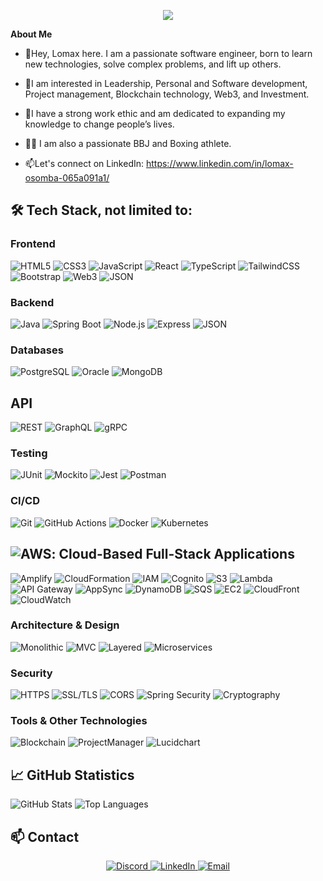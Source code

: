 <p align="center" width="100%">
    <img src="https://github.com/LomaxOS/lomaxos/assets/72916140/e27f497d-4082-433b-8e63-a4d38a87849a"> 
</p>


  **About Me**

- 👋Hey, Lomax here. I am a passionate software engineer, born to learn new technologies, solve complex problems, and lift up others. 
- 👀I am interested in Leadership, Personal and Software development, Project management, Blockchain technology, Web3, and Investment.
- 🌱I have a strong work ethic and am dedicated to expanding my knowledge to change people’s lives.
- 🥊🥋 I am also a passionate BBJ and Boxing athlete.

- 📫Let's connect on LinkedIn: https://www.linkedin.com/in/lomax-osomba-065a091a1/

## 🛠 Tech Stack, not limited to:

### Frontend
![HTML5](https://img.shields.io/badge/-HTML5-E34F26?style=flat&logo=html5&logoColor=white)
![CSS3](https://img.shields.io/badge/-CSS3-1572B6?style=flat&logo=css3&logoColor=white)
![JavaScript](https://img.shields.io/badge/-JavaScript-F7DF1E?style=flat&logo=javascript&logoColor=black)
![React](https://img.shields.io/badge/-React-61DAFB?style=flat&logo=react&logoColor=white)
![TypeScript](https://img.shields.io/badge/-TypeScript-007ACC?style=flat&logo=typescript&logoColor=white)
![TailwindCSS](https://img.shields.io/badge/-TailwindCSS-38B2AC?style=flat&logo=tailwind-css&logoColor=white)
![Bootstrap](https://img.shields.io/badge/-Bootstrap-563D7C?style=flat&logo=bootstrap&logoColor=white)
![Web3](https://img.shields.io/badge/-Web3-29A3A3?style=flat&logo=web3&logoColor=white)
![JSON](https://img.shields.io/badge/-JSON-000000?style=flat&logo=json&logoColor=white)


### Backend
![Java](https://img.shields.io/badge/-Java-007396?style=flat&logo=java&logoColor=white)
![Spring Boot](https://img.shields.io/badge/-Spring%20Boot-6DB33F?style=flat&logo=spring-boot&logoColor=white)
![Node.js](https://img.shields.io/badge/-Node.js-339933?style=flat&logo=node.js&logoColor=white)
![Express](https://img.shields.io/badge/-Express-000000?style=flat&logo=express&logoColor=white)
![JSON](https://img.shields.io/badge/-JSON-000000?style=flat&logo=json&logoColor=white)

### Databases
![PostgreSQL](https://img.shields.io/badge/-PostgreSQL-336791?style=flat&logo=postgresql&logoColor=white)
![Oracle](https://img.shields.io/badge/-Oracle-F80000?style=flat&logo=oracle&logoColor=white)
![MongoDB](https://img.shields.io/badge/-MongoDB-47A248?style=flat&logo=mongodb&logoColor=white)

## API
![REST](https://img.shields.io/badge/-REST-85EA2D?style=flat&logo=restapi&logoColor=white)
![GraphQL](https://img.shields.io/badge/-GraphQL-E10098?style=flat&logo=graphql&logoColor=white)
![gRPC](https://img.shields.io/badge/-gRPC-4285F4?style=flat&logo=grpc&logoColor=white)

### Testing
![JUnit](https://img.shields.io/badge/-JUnit-25A162?style=flat&logo=junit5&logoColor=white)
![Mockito](https://img.shields.io/badge/-Mockito-47A248?style=flat&logo=mockito&logoColor=white)
![Jest](https://img.shields.io/badge/-Jest-C21325?style=flat&logo=jest&logoColor=white)
![Postman](https://img.shields.io/badge/-Postman-FF6C37?style=flat&logo=postman&logoColor=white)

### CI/CD
![Git](https://img.shields.io/badge/-Git-F05032?style=flat&logo=git&logoColor=white)
![GitHub Actions](https://img.shields.io/badge/-GitHub%20Actions-2088FF?style=flat&logo=github-actions&logoColor=white)
![Docker](https://img.shields.io/badge/-Docker-2496ED?style=flat&logo=docker&logoColor=white)
![Kubernetes](https://img.shields.io/badge/-Kubernetes-326CE5?style=flat&logo=kubernetes&logoColor=white)

## ![AWS](https://img.shields.io/badge/-AWS-232F3E?style=flat&logo=amazon-aws&logoColor=white): Cloud-Based Full-Stack Applications

![Amplify](https://img.shields.io/badge/-Amplify-563D7C?style=flat&logo=aws-amplify&logoColor=white)
![CloudFormation](https://img.shields.io/badge/-CloudFormation-FF9900?style=flat&logo=amazon-cloudformation&logoColor=white)
![IAM](https://img.shields.io/badge/-IAM-FF9900?style=flat&logo=amazon-iam&logoColor=white)
![Cognito](https://img.shields.io/badge/-Cognito-C21325?style=flat&logo=amazon-cognito&logoColor=white)
![S3](https://img.shields.io/badge/-S3-FF9900?style=flat&logo=amazon-s3&logoColor=white)
![Lambda](https://img.shields.io/badge/-Lambda-FF9900?style=flat&logo=amazon-lambda&logoColor=white)
![API Gateway](https://img.shields.io/badge/-API%20Gateway-FF9900?style=flat&logo=amazon-api-gateway&logoColor=white)
![AppSync](https://img.shields.io/badge/-AppSync-6B1F69?style=flat&logo=amazon-appsync&logoColor=white)
![DynamoDB](https://img.shields.io/badge/-dynamoDB-326CE5?style=flat&logo=amazon-dynamodb&logoColor=white)
![SQS](https://img.shields.io/badge/-SQS-FF9900?style=flat&logo=amazon-sqs&logoColor=white)
![EC2](https://img.shields.io/badge/-EC2-FF9900?style=flat&logo=amazon-ec2&logoColor=white)
![CloudFront](https://img.shields.io/badge/-CloudFront-FF9900?style=flat&logo=amazon-cloudfront&logoColor=white)
![CloudWatch](https://img.shields.io/badge/-CloudWatch-FF9900?style=flat&logo=amazon-cloudwatch&logoColor=white)


### Architecture & Design
![Monolithic](https://img.shields.io/badge/-Monolithic-FF6F61?style=flat&logo=monolithic&logoColor=white)
![MVC](https://img.shields.io/badge/-MVC-007ACC?style=flat&logo=mvc&logoColor=white)
![Layered](https://img.shields.io/badge/-Layered-6DB33F?style=flat&logo=layered&logoColor=white)
![Microservices](https://img.shields.io/badge/-Microservices-FFD700?style=flat&logo=microservices&logoColor=white)

### Security
![HTTPS](https://img.shields.io/badge/-HTTPS-00586B?style=flat&logo=https&logoColor=white)
![SSL/TLS](https://img.shields.io/badge/-SSL%2FTLS-8C8C8C?style=flat&logo=ssl&logoColor=white)
![CORS](https://img.shields.io/badge/-CORS-85C1E9?style=flat&logo=cors&logoColor=white)
![Spring Security](https://img.shields.io/badge/-Spring%20Security-6DB33F?style=flat&logo=spring-security&logoColor=white)
![Cryptography](https://img.shields.io/badge/-Cryptography-2D9CDB?style=flat&logo=cryptography&logoColor=white)


### Tools & Other Technologies
![Blockchain](https://img.shields.io/badge/-Blockchain-#121D33?style=flat&logo=blockchain&logoColor=white)
![ProjectManager](https://img.shields.io/badge/-ProjectManager-004D40?style=flat&logo=projectmanager&logoColor=white)
![Lucidchart](https://img.shields.io/badge/-Lucidchart-F08000?style=flat&logo=lucidchart&logoColor=white)

## 📈 GitHub Statistics
![GitHub Stats](https://github-readme-stats.vercel.app/api?username=LomaxOs001&show_icons=true&theme=radical)
![Top Languages](https://github-readme-stats.vercel.app/api/top-langs/?username=LomaxOs001&layout=compact&theme=radical)

## 📫 Contact 

<p align="center" width="100%">
  <a href="LomaxOS" rel="nofollow">
    <img src="https://img.shields.io/badge/-Discord-7289DA?style=flat&logo=discord&logoColor=white" alt="Discord" style="max-width: 100%;">
  </a>
  <a href="https://www.linkedin.com/in/lomax-osomba-065a091a1/" rel="nofollow">
    <img src="https://img.shields.io/badge/-Lomax%20Osomba-0077B5?style=flat&logo=linkedin&logoColor=white" alt="LinkedIn" style="max-width: 100%;">
  </a>
  <a href="mailto:email@example.com" rel="nofollow">
    <img src="https://img.shields.io/badge/-Email-D14836?style=flat&logo=gmail&logoColor=white" alt="Email" style="max-width: 100%;">
  </a>
</p>

